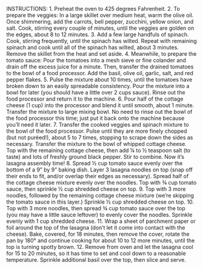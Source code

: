 INSTRUCTIONS:
	1.	Preheat the oven to 425 degrees Fahrenheit.
	2.	To prepare the veggies: In a large skillet over medium heat, warm the olive oil. Once shimmering, add the carrots, bell pepper, zucchini, yellow onion, and salt. Cook, stirring every couple of minutes, until the veggies are golden on the edges, about 8 to 12 minutes.
	3.	Add a few large handfuls of spinach. Cook, stirring frequently, until the spinach has wilted. Repeat with remaining spinach and cook until all of the spinach has wilted, about 3 minutes. Remove the skillet from the heat and set aside.
	4.	Meanwhile, to prepare the tomato sauce: Pour the tomatoes into a mesh sieve or fine colander and drain off the excess juice for a minute. Then, transfer the drained tomatoes to the bowl of a food processor. Add the basil, olive oil, garlic, salt, and red pepper flakes.
	5.	Pulse the mixture about 10 times, until the tomatoes have broken down to an easily spreadable consistency. Pour the mixture into a bowl for later (you should have a little over 2 cups sauce). Rinse out the food processor and return it to the machine.
	6.	Pour half of the cottage cheese (1 cup) into the processor and blend it until smooth, about 1 minute. Transfer the mixture to large mixing bowl. No need to rinse out the bowl of the food processor this time; just put it back onto the machine because you’ll need it later.
	7.	Transfer the cooked veggies and spinach mixture to the bowl of the food processor. Pulse until they are more finely chopped (but not puréed!), about 5 to 7 times, stopping to scrape down the sides as necessary. Transfer the mixture to the bowl of whipped cottage cheese. Top with the remaining cottage cheese, then add ¼ to ½ teaspoon salt (to taste) and lots of freshly ground black pepper. Stir to combine. Now it’s lasagna assembly time!
	8.	Spread ½ cup tomato sauce evenly over the bottom of a 9” by 9” baking dish. Layer 3 lasagna noodles on top (snap off their ends to fit, and/or overlap their edges as necessary). Spread half of the cottage cheese mixture evenly over the noodles. Top with ¾ cup tomato sauce, then sprinkle ½ cup shredded cheese on top.
	9.	Top with 3 more noodles, followed by the remaining cottage cheese mixture (we’re skipping the tomato sauce in this layer.) Sprinkle ½ cup shredded cheese on top.
	10.	Top with 3 more noodles, then spread ¾ cup tomato sauce over the top (you may have a little sauce leftover) to evenly cover the noodles. Sprinkle evenly with 1 cup shredded cheese.
	11.	Wrap a sheet of parchment paper or foil around the top of the lasagna (don’t let it come into contact with the cheese). Bake, covered, for 18 minutes, then remove the cover, rotate the pan by 180° and continue cooking for about 10 to 12 more minutes, until the top is turning spotty brown.
	12.	Remove from oven and let the lasagna cool for 15 to 20 minutes, so it has time to set and cool down to a reasonable temperature. Sprinkle additional basil over the top, then slice and serve.